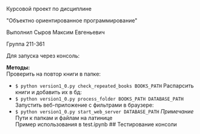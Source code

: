 Курсовой проект по дисциплине 

"Объектно ориентированное программирование"

Выполнил Сыров Максим Евгеньевич

Группа 211-361


Для запуска через консоль:

**Методы:**  
Проверить на повтор книги в папке:  
- `$ python version1_0.py check_repeated_books BOOKS_PATH`
Распарсить книги и добавить их в бд:  
- `$ python version1_0.py process_folder BOOKS_PATH DATABASE_PATH`
Запустить веб-приложение с фильтрами в браузере:  
- `$ python version1_0.py start_web_server DATABASE_PATH`
_Примечание_  
  Пути к папкам и файлам на латинице  
Пример использования в test.ipynb ## Тестирование консоли  

